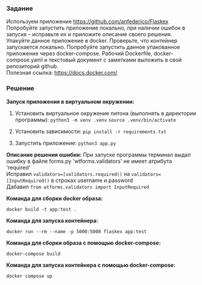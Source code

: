 ### Задание

Используем приложение https://github.com/anfederico/Flaskex<br>
Попробуйте запустить приложение локально, при наличии ошибок в запуске – исправьте их и приложите описание своего решения.<br>
Упакуйте данное приложение в docker. Проверьте, что контейнер запускается локально. Попробуйте запустить данное упакованное приложение через
docker-compose. Рабочий Dockerfile, docker-compose.yaml и текстовый документ с заметками выложить в свой репозиторий github.<br>
Полезная ссылка: https://docs.docker.com/<br>

### Решение

**Запуск приложения в виртуальном окружении:**
 
1. Установить виртуальное окружение питона (выполнять в директории программы): `python3 -m venv .venv`
`source .venv/bin/activate`

2. Установить зависимости: `pip install -r requirements.txt`

3. Запустить приложение: `python3 app.py`

**Описание решения ошибки:**
При запуске программы терминал выдал ошибку в файле forms.py 'wtforms.validators' не имеет атрибута 'required'<br>
Исправил `validators=[validators.required()` на `validators=[InputRequired()` в строках username и password<br>
Дабавил `from wtforms.validators import InputRequired`<br>

**Команда для сборки docker образа:** 

`docker build -t app:test .`

**Команда для запуска контейнера:** 

`docker run --rm --name -p 5000:5000 flaskex app:test`

**Команда для сборки образа c помощью docker-compose:** 

`docker-compose build`

**Команда для запуска контейнера c помощью docker-compose:** 

`docker compose up`

